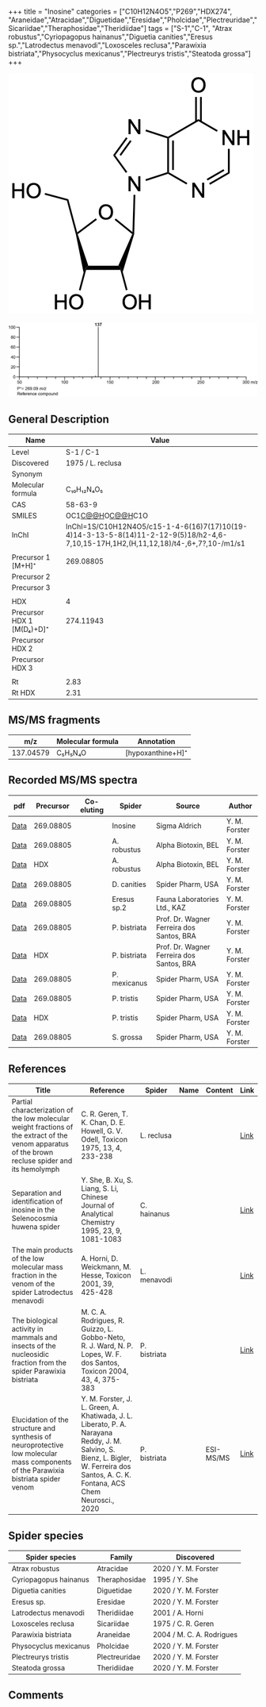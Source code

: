 +++
title = "Inosine"
categories = ["C10H12N4O5","P269","HDX274",
"Araneidae","Atracidae","Diguetidae","Eresidae","Pholcidae","Plectreuridae","Sicariidae","Theraphosidae","Theridiidae"]
tags = ["S-1","C-1",
"Atrax robustus","Cyriopagopus hainanus","Diguetia canities","Eresus sp.","Latrodectus menavodi","Loxosceles reclusa","Parawixia bistriata","Physocyclus mexicanus","Plectreurys tristis","Steatoda grossa"]
+++

![](/img/Inosine.png)

![](/img_MSMS/269_Inosine.png)

## General Description

| Name                      | Value             |
|---------------------------|-------------------|
| Level                     | S-1 / C-1                 |
| Discovered                | 1975 / L. reclusa |
| Synonym                   |                   |
| Molecular formula         | C₁₀H₁₂N₄O₅        |
| CAS                       | 58-63-9           |
| SMILES | OC1[C@@H](CO)O[C@@H](N2C=NC3=C2N=CNC3=O)C1O  |
| InChI  | InChI=1S/C10H12N4O5/c15-1-4-6(16)7(17)10(19-4)14-3-13-5-8(14)11-2-12-9(5)18/h2-4,6-7,10,15-17H,1H2,(H,11,12,18)/t4-,6+,7?,10-/m1/s1  |
|                           |                   |
| Precursor 1 [M+H]⁺        | 269.08805         |
| Precursor 2               |                   |
| Precursor 3               |                   |
|                           |                   |
| HDX                       | 4                 |
| Precursor HDX 1 [M(D₄)+D]⁺ | 274.11943         |
| Precursor HDX 2           |                   |
| Precursor HDX 3           |                   |
|                           |                   |
| Rt                        | 2.83              |
| Rt HDX                    | 2.31                  |

## MS/MS fragments

| m/z       | Molecular formula | Annotation        |
|-----------|-------------------|-------------------|
| 137.04579 | C₅H₅N₄O           | [hypoxanthine+H]⁺ |

## Recorded MS/MS spectra

| pdf                               | Precursor | Co-eluting | Spider  | Source        | Author        |
|-----------------------------------|-----------|------------|---------|---------------|---------------|
| [Data](/pdf/269_Inosine_2-83.pdf) | 269.08805 |         | Inosine | Sigma Aldrich | Y. M. Forster |
| [Data](/pdf/A-robustus/269_Inosine_Ar.pdf) | 269.08805 |            | A. robustus | Alpha Biotoxin, BEL | Y. M. Forster |
| [Data](/pdf/A-robustus/269_Inosine_Ar_HDX.pdf) | HDX |            | A. robustus | Alpha Biotoxin, BEL | Y. M. Forster |
| [Data](/pdf/D-canities/269_Inosine_Dc.pdf) | 269.08805 |           | D. canities | Spider Pharm, USA | Y. M. Forster |
| [Data](/pdf/Eresus-sp2/269_Inosine_Er-sp2.pdf) | 269.08805 |           | Eresus sp.2 | Fauna Laboratories Ltd., KAZ | Y. M. Forster |
| [Data](/pdf/P-bistriata/269_Inosine_Pb.pdf) | 269.08805 |           | P. bistriata | Prof. Dr. Wagner Ferreira dos Santos, BRA | Y. M. Forster |
| [Data](/pdf/P-bistriata/269_Inosine_Pb_HDX.pdf) | HDX |           | P. bistriata | Prof. Dr. Wagner Ferreira dos Santos, BRA | Y. M. Forster |
| [Data](/pdf/P-mexicanus/269_Inosine_Pm.pdf) | 269.08805 |           | P. mexicanus | Spider Pharm, USA | Y. M. Forster |
| [Data](/pdf/P-tristis/269_Inosine_Pt.pdf) | 269.08805 |           | P. tristis | Spider Pharm, USA | Y. M. Forster |
| [Data](/pdf/P-tristis/269_Inosine_Pt_HDX.pdf) | HDX |           | P. tristis | Spider Pharm, USA | Y. M. Forster |
| [Data](/pdf/S-grossa/269_Inosine_Sg.pdf) | 269.08805 |           | S. grossa | Spider Pharm, USA | Y. M. Forster |

## References

| Title  | Reference | Spider | Name | Content | Link |
|--------|-----------|--------|------|---------|------|
| Partial characterization of the low molecular weight fractions of the extract of the venom apparatus of the brown recluse spider and its hemolymph  | C. R. Geren, T. K. Chan, D. E. Howell, G. V. Odell, Toxicon 1975, 13, 4, 233-238 | L. reclusa | | | [Link](https://doi.org/10.1016/0041-0101(75)90129-4) |
| Separation and identification of inosine in the Selenocosmia huwena spider  | Y. She, B. Xu, S. Liang, S. Li, Chinese Journal of Analytical Chemistry 1995, 23, 9, 1081-1083 | C. hainanus |  |  | [Link](http://online.analchem.cn:8080/fxhx/EN/volumn/volumn_41.htm) |
| The main products of the low molecular mass fraction in the venom of the spider Latrodectus menavodi                                                 | A. Horni, D. Weickmann, M. Hesse, Toxicon 2001, 39, 425-428                                                  | L. menavodi |      |         | [Link](https://www.sciencedirect.com/science/article/pii/S0041010100001471) |
| The biological activity in mammals and insects of the nucleosidic fraction from the spider Parawixia bistriata  | M. C. A. Rodrigues, R. Guizzo, L. Gobbo-Neto, R. J. Ward, N. P. Lopes, W. F. dos Santos, Toxicon 2004, 43, 4, 375-383| P. bistriata |  |  | [Link](https://doi.org/10.1016/j.toxicon.2004.01.009)  |
| Elucidation of the structure and synthesis of neuroprotective low molecular mass components of the Parawixia bistriata spider venom      | Y. M. Forster, J. L. Green, A. Khatiwada, J. L. Liberato, P. A. Narayana Reddy, J. M. Salvino, S. Bienz, L. Bigler, W. Ferreira dos Santos, A. C. K. Fontana, ACS Chem Neurosci., 2020          | P. bistriata       |      | ESI-MS/MS        | [Link](https://pubs.acs.org/doi/10.1021/acschemneuro.0c00007)     |

## Spider species

| Spider species        | Family        | Discovered                |
|-----------------------|---------------|---------------------------|
| Atrax robustus | Atracidae | 2020 / Y. M. Forster |
| Cyriopagopus hainanus | Theraphosidae | 1995 / Y. She             |
| Diguetia canities | Diguetidae | 2020 / Y. M. Forster |
| Eresus sp. | Eresidae | 2020 / Y. M. Forster |
| Latrodectus menavodi  | Theridiidae   | 2001 / A. Horni           |
| Loxosceles reclusa    | Sicariidae    | 1975 / C. R. Geren        |
| Parawixia bistriata   | Araneidae     | 2004 / M. C. A. Rodrigues |
| Physocyclus mexicanus | Pholcidae | 2020 / Y. M. Forster |
| Plectreurys tristis | Plectreuridae | 2020 / Y. M. Forster |
| Steatoda grossa | Theridiidae | 2020 / Y. M. Forster |

## Comments